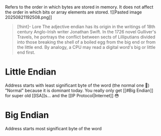 Refers to the order in which bytes are stored in memory.
It does not affect the order in which bits or array elements are stored.
![[Pasted image 20250821192508.png]]
> [!hint]-  Lore
The adjective endian has its origin in the writings of 18th century Anglo-Irish writer Jonathan Swift. In the 1726 novel Gulliver's Travels, he portrays the conflict between sects of Lilliputians divided into those breaking the shell of a boiled egg from the big end or from the little end. By analogy, a CPU may read a digital word's big or little end first. 

# Little Endian
Address starts with least significant byte of the word (the normal one 🙂)
"Normal" because it is dominant today. You really only get [[#Big Endian]] for super old [[ISA]]s... and the [[IP Protocol|Internet]] 😳
# Big Endian
Address starts most significant byte of the word
